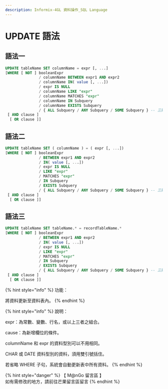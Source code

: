 ```yaml
---
description: Informix-4GL 資料操作_SQL Language
---
```


# UPDATE 語法

## 語法一

```sql
UPDATE tableName SET columnName = expr [, ...]
[WHERE [ NOT ] booleanExpr
               / columnName BETWEEN expr1 AND expr2
               / columnName IN( value [, ...])
               / expr IS NULL
               / columnName LIKE "expr"
               / columnName MATCHES "expr"
               / columnName IN Subquery
               / columnName EXISTS Subquery
               / { ALL Subquery / ANY Subquery / SOME Subquery } -- 三則一 --
 [ AND clause ]
  [ OR clause ]]
```

## 語法二

```sql
UPDATE tableName SET ( columnName ) = ( expr [, ...])
[WHERE [ NOT ] booleanExpr
               / BETWEEN expr1 AND expr2
               / IN( value [, ...])
               / expr IS NULL
               / LIKE "expr"
               / MATCHES "expr"
               / IN Subquery
               / EXISTS Subquery
               / { ALL Subquery / ANY Subquery / SOME Subquery } -- 三則一 --
 [ AND clause ]
  [ OR clause ]]
```

## 語法三

```sql
UPDATE tableName SET tableName.* = recordTableName.*
[WHERE [ NOT ] booleanExpr
               / BETWEEN expr1 AND expr2
               / IN( value [, ...])
               / expr IS NULL
               / LIKE "expr"
               / MATCHES "expr"
               / IN Subquery
               / EXISTS Subquery
               / { ALL Subquery / ANY Subquery / SOME Subquery } -- 三則一 --
 [ AND clause ]
  [ OR clause ]]
```

{% hint style="info" %}
功能：

將資料更新至資料表內。
{% endhint %}

{% hint style="info" %}
說明：

expr：為常數、變數、行名，或以上三者之組合。

cause：為新增欄位的條件。

columnName 和 expr 的資料型別可以不用相同。

CHAR 或 DATE 資料型別的資料，須用雙引號括住。

若省略 WHERE 子句，系統會自動更新表中所有資料。
{% endhint %}

{% hint style="danger" %}
【 M@nGo 留言區 】\
如有需修改的地方，請前往芒果留言區留言
{% endhint %}
